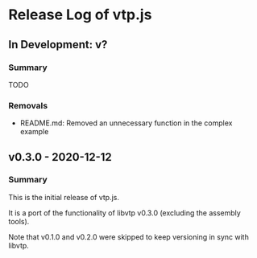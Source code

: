 # Release Log of vtp.js

## In Development: v?
### Summary
TODO

### Removals
- README.md: Removed an unnecessary function in the complex example

## v0.3.0 - 2020-12-12
### Summary
This is the initial release of vtp.js.

It is a port of the functionality of libvtp v0.3.0 (excluding the assembly
tools).

Note that v0.1.0 and v0.2.0 were skipped to keep versioning in sync with libvtp.
